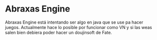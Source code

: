 # Abraxas Engine
Abraxas Engine está intentando ser algo en java que se use pa hacer juegos.
Actualmente hace lo posible por funcionar como VN y si las weas salen bien debiera poder hacer un doujinsoft de Fate.
